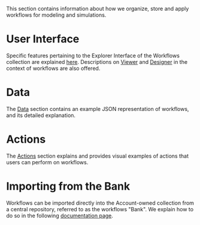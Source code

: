 This section contains information about how we organize, store and apply workflows for modeling and simulations.

# User Interface

Specific features pertaining to the Explorer Interface of the Workflows collection are explained [here](ui/explorer.md). Descriptions on [Viewer](ui/viewer.md) and [Designer](/workflow-designer/general-overview.md) in the context of workflows are also offered.

# Data

The [Data](data/data.md) section contains an example JSON representation of workflows, and its detailed explanation.

# Actions

The [Actions](actions/overview.md) section explains and provides visual examples of actions that users can perform on workflows.
                                          
# Importing from the Bank

Workflows can be imported directly into the Account-owned collection from a central repository, referred to as the workflows "Bank". We explain how to do so in the following [documentation page](bank.md).
